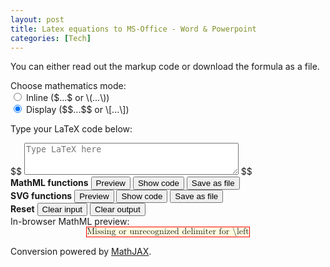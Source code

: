 ```yaml
---
layout: post
title: Latex equations to MS-Office - Word & Powerpoint
categories: [Tech]
---
```


You can either read out the markup code or download the formula as a file.

<div>
Choose mathematics mode:
    <div>
    <input type="radio" id="inlinemath" name="mathstyle" value="$" onchange="update_display_mode()">
    <label for="inlinemath">Inline 
        (<span>$</span>...<span>$</span> or <span>\(</span>...<span>\)</span>)
    </label>
    <br>
    <input type="radio" id="displaymath" name="mathstyle" value="$$" checked="checked" onchange="update_display_mode()">
    <label for="displaymath">Display
        (<span>$$</span>...<span>$$</span> or <span>\[</span>...<span>\]</span>)
    </label>
    </div>
</div>
<p>
    Type your LaTeX code below:
</p>
<div id="controls">
    <div id="input_area">
        <span class="delimiter">$$</span>
        <textarea id="latex_input" name="latex_input" rows="3" cols="40" placeholder="Type LaTeX here"></textarea>
        <span class="delimiter">$$</span>
    </div>
    <div id="buttons">
        <div class="button-column">
        <b>MathML functions</b>
        <button onclick="process_mathml(false);">Preview</button>
        <button onclick="process_mathml(true);">Show code</button>
        <button onclick="download_mathml();">Save as file</button>
        </div>
        <div class="button-column">
        <b>SVG functions</b>
        <button onclick="process_svg(false);">Preview</button>
        <button onclick="process_svg(true);">Show code</button>
        <button onclick="download_svg();">Save as file</button>
        </div>
        <div class="button-column">
        <b>Reset</b>
        <button onclick="clear_input();">Clear input</button>
        <button onclick="clear_output();">Clear output</button>
        </div>
    </div>
</div>
<div id="preview_container" style="visibility: visible; display: block;">
In-browser <span class="output_format">MathML</span> preview:
<br>
<div id="preview_area">
<math xmlns="http://www.w3.org/1998/Math/MathML" display="block">
<merror data-mjx-error="Missing or unrecognized delimiter for \left ">
<mtext>Missing or unrecognized delimiter for \left </mtext>
</merror>
</math>
</div>
<p>
Conversion powered by <a href="https://www.mathjax.org/" title="MathJAX">MathJAX</a>.
</p>
</div>
<div id="source_container" style="visibility: collapse; display: none;">
<span class="output_format">MathML</span> markup: <br>
<textarea id="source_area" name="output" rows="20" cols="60"></textarea>
</div>
</div>
</div>
<script>
//==============================================================================
//
//   (C) Copyright by Rafael M. Siejakowski, 2020-2021.
//
//   This file is licensed under the BSD 3-Clause License.
//   You may not use this file except in compliance with the license.
//   A copy of the license can be obtained from
//   https://opensource.org/licenses/BSD-3-Clause
//
//==============================================================================
// Global variable for the LaTeX converter
let display_mode = true;

function is_valid_DOM(element)
{
	if (!element)
	{
		console.error("Couldn't obtain a handle for the DOM element");
		return false;
	}
	else return true;
}

// Display the single or double dollars depending on the mode set
function update_display_mode()
{
	let inlineselector = document.getElementById('inlinemath');
	if (!is_valid_DOM(inlineselector))
		return;
	display_mode = !(inlineselector.checked);
	delimiters = document.getElementsByClassName('delimiter');
	for (i=0; i<delimiters.length; i++)
	{
		delimiters.item(i).innerHTML = (display_mode)? '$$' : '$';
	}
}

// Shows the in-browser preview
function preview(result, format_name)
{
	clear_output();
	let preview_area = document.getElementById('preview_area');
	if (!is_valid_DOM(preview_area))
		return;
	preview_area.innerHTML = result;
	let preview_container = document.getElementById('preview_container');
	if (!is_valid_DOM(preview_container))
		return;
	preview_container.style.visibility = 'visible';
	preview_container.style.display = 'block';
	// Put the correct word: 'MathML' or 'SVG' in the text.
	let outformat = document.getElementsByClassName('output_format');
	if (!is_valid_DOM(outformat))
		return;
	for (i=0; i<outformat.length; i++)
	{
		outformat.item(i).innerHTML = format_name;
	}
	preview_area.scrollIntoView();
}

// Displays the markup code
function show_code(result, format_name)
{
	let source_container = document.getElementById('source_container');
	if (!is_valid_DOM(source_container))
		return;
	source_container.style.visibility = 'visible';
	source_container.style.display = 'block';
	let source_area = document.getElementById('source_area');
	if (!is_valid_DOM(source_area))
		return;
	source_area.value = result;
	source_area.focus();
	source_area.select();
	source_area.scrollIntoView();
}

// Clears input
function clear_input()
{
	let input = document.getElementById('latex_input');
	if (!is_valid_DOM(input))
		return;
	input.value = '';
}

// Clears and hides output
function clear_output()
{
	let preview_container = document.getElementById('preview_container');
	if (!is_valid_DOM(preview_container))
		return;
	preview_container.style.visibility = 'collapse';
	preview_container.style.display = 'none';
	let preview_area = document.getElementById('preview_area');
	if (!is_valid_DOM(preview_area))
		return;
	preview_area.innerHTML = '';
	let source_container = document.getElementById('source_container');
	if (!is_valid_DOM(source_container))
		return;
	source_container.style.visibility = 'collapse';
	source_container.style.display = 'none';
	let source_area = document.getElementById('source_area');
	if (!is_valid_DOM(source_area))
		return;
	source_area.value = '';
}

// Main function for running the conversion to MathML
function process_mathml(show_src)
{
	let input = document.getElementById('latex_input')
	if (!is_valid_DOM(input))
		return;
	let latex = input.value;
	let output = window.MathJax.tex2mml(latex, {display: display_mode});
	preview(output, 'MathML');
	if (show_src)
	{
		show_code(output, 'MathML');
	}
}

// Main function for running the conversion to SVG
function process_svg(show_src)
{
	let input = document.getElementById('latex_input')
	if (!is_valid_DOM(input))
		return;
	let latex = input.value;
	let output = window.MathJax.tex2svg(latex, {display: display_mode}).innerHTML;
	preview(output, 'SVG');
	if (show_src)
	{
		show_code(output, 'SVG');
	}
}

function convert_to_mm(SVG_len)
{
	SVG_len.convertToSpecifiedUnits(SVG_len.SVG_LENGTHTYPE_MM);
	let dim = SVG_len.valueInSpecifiedUnits * 10.0; // Upscale 10 times
	SVG_len.newValueSpecifiedUnits(SVG_len.SVG_LENGTHTYPE_MM, dim);
}

function convert_to_absolute_units(svg_markup)
{
	let dummy = document.createElement("div");
	dummy.innerHTML = svg_markup;
	if (!dummy.hasChildNodes()) 
	{
		return svg_markup;
	}
	let SVG_root = dummy.firstChild;
	convert_to_mm(SVG_root.width.baseVal);
	convert_to_mm(SVG_root.height.baseVal);
	return dummy.innerHTML;
}

// Main function for downloading an SVG file
function download_svg()
{
	let input = document.getElementById('latex_input');
	if (!is_valid_DOM(input))
		return;
	let latex = input.value;
	let output_code = window.MathJax.tex2svg(latex, {display: display_mode}).innerHTML;
	const xml_prolog = '<?xml version="1.0" encoding="UTF-8" standalone="no"?>' + "\n";
	let encoded = window.btoa(xml_prolog + convert_to_absolute_units(output_code));
	let anchor = document.createElement("a");
	anchor.href = "data:image/svg+xml;base64," + encoded;
	anchor.download = "formula.svg";
	anchor.type = "image/svg+xml";
	anchor.title = "Download as SVG file";
	anchor.innerHTML = "Download as SVG file";
	anchor.click();
}

// Main function ofr downloading a MathML file
function download_mathml()
{
	let input = document.getElementById('latex_input')
	if (!is_valid_DOM(input))
		return;
	let latex = input.value;
	let output_code = window.MathJax.tex2mml(latex, {display: display_mode});
	let xml_prolog = '<?xml version="1.0" encoding="UTF-8" standalone="no"?>' + "\n";
	let encoded = window.btoa(xml_prolog + output_code);
	let anchor = document.createElement("a");
	anchor.href = "data:application/mathml+xml;base64," + encoded;
	anchor.download = "formula.xml";
	anchor.type = "application/mathml+xml";
	anchor.title = "Download as MathML file";
	anchor.innerHTML = "Download as MathML file";
	anchor.click();
}
</script>
<script type="text/javascript">update_display_mode();</script>